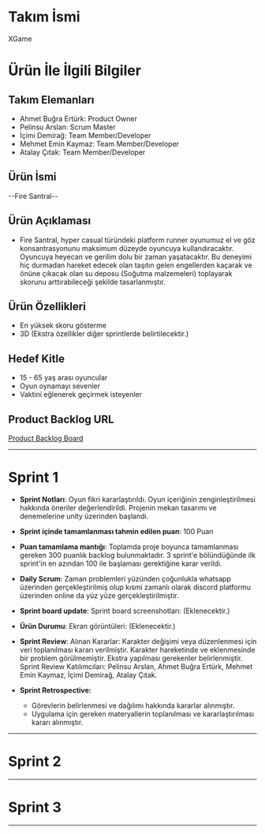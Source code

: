 # **Takım İsmi**

XGame

# Ürün İle İlgili Bilgiler

## Takım Elemanları

- Ahmet Buğra Ertürk: Product Owner
- Pelinsu Arslan: Scrum Master
- İçimi Demirağ: Team Member/Developer
- Mehmet Emin Kaymaz: Team Member/Developer
- Atalay Çıtak: Team Member/Developer

## Ürün İsmi

--Fire Santral--

## Ürün Açıklaması

- Fire Santral, hyper casual türündeki platform runner oyunumuz el ve göz konsantrasyonunu maksimum düzeyde oyuncuya kullandıracaktır. Oyuncuya heyecan ve gerilim dolu bir zaman yaşatacaktır. Bu deneyimi hiç durmadan hareket edecek olan taşıtın gelen engellerden kaçarak ve önüne çıkacak olan su deposu (Soğutma malzemeleri) toplayarak skorunu arttırabileceği şekilde tasarlanmıştır.

## Ürün Özellikleri

- En yüksek skoru gösterme
- 3D
(Ekstra özellikler diğer sprintlerde belirtilecektir.)

## Hedef Kitle

- 15 - 65 yaş arası oyuncular
- Oyun oynamayı sevenler
- Vaktini eğlenerek geçirmek isteyenler


## Product Backlog URL

[Product Backlog Board](https://trello.com/b/GLVmDUT0/fire-santral-oyun-ve-uygulama-akademisi)

---

# Sprint 1

- **Sprint Notları**: Oyun fikri kararlaştırıldı. Oyun içeriğinin zenginleştirilmesi hakkında öneriler değerlendirildi. Projenin mekan tasarımı ve denemelerine unity üzerinden başlandı.

- **Sprint içinde tamamlanması tahmin edilen puan**: 100 Puan

- **Puan tamamlama mantığı**: Toplamda proje boyunca tamamlanması gereken 300 puanlık backlog bulunmaktadır. 3 sprint'e bölündüğünde ilk sprint'in en azından 100 ile başlaması gerektiğine karar verildi.

- **Daily Scrum**: Zaman problemleri yüzünden çoğunlukla whatsapp üzerinden gerçekleştirilmiş olup kısmi zamanlı olarak discord platformu üzerinden online da yüz yüze gerçekleştirilmiştir.

- **Sprint board update**: Sprint board screenshotları: 
 (Eklenecektir.)

- **Ürün Durumu**: Ekran görüntüleri:
 (Eklenecektir.)

- **Sprint Review**: 
Alınan Kararlar: Karakter değişimi veya düzenlenmesi için veri toplanılması kararı  verilmiştir. Karakter hareketinde ve eklenmesinde bir problem görülmemiştir. Ekstra yapılması gerekenler belirlenmiştir. Sprint Review Katılımcıları: Pelinsu Arslan, Ahmet Buğra Ertürk, Mehmet Emin Kaymaz, İçimi Demirağ, Atalay Çıtak.

- **Sprint Retrospective:**
  - Görevlerin belirlenmesi ve dağılımı hakkında kararlar alınmıştır.
  - Uygulama için gereken materyallerin toplanılması ve kararlaştırılması kararı alınmıştır.

---

# Sprint 2


---

# Sprint 3

---
